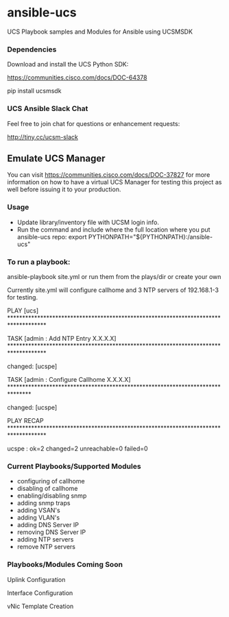 # ansible-ucs
UCS Playbook samples and Modules for Ansible using UCSMSDK

### Dependencies

Download and install the UCS Python SDK:

https://communities.cisco.com/docs/DOC-64378

pip install ucsmsdk

### UCS Ansible Slack Chat
Feel free to join chat for questions or enhancement requests:

http://tiny.cc/ucsm-slack

## Emulate UCS Manager
You can visit https://communities.cisco.com/docs/DOC-37827 for more information on how to have a virtual UCS Manager for testing this project as well before issuing it to your production.

### Usage
* Update library/inventory file with UCSM login info.  
* Run the command and include where the full location where you put ansible-ucs repo: export PYTHONPATH="${PYTHONPATH}:/ansible-ucs"

### To run a playbook:
ansible-playbook site.yml or run them from the plays/dir or create your own

Currently site.yml will configure callhome and 3 NTP servers of 192.168.1-3 for testing.

PLAY [ucs] ************************************************************************************

TASK [admin : Add NTP Entry X.X.X.X] ************************************************************************************

changed: [ucspe]

TASK [admin : Configure Callhome X.X.X.X] *******************************************************************************

changed: [ucspe]

PLAY RECAP ************************************************************************************

ucspe                      : ok=2    changed=2    unreachable=0    failed=0   



### Current Playbooks/Supported Modules
* configuring of callhome
* disabling of callhome
* enabling/disabling snmp
* adding snmp traps
* adding VSAN's
* adding VLAN's
* adding DNS Server IP
* removing DNS Server IP
* adding NTP servers
* remove NTP servers

### Playbooks/Modules Coming Soon
Uplink Configuration

Interface Configuration

vNic Template Creation
